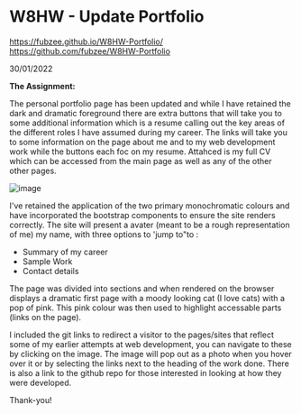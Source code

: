 # W8HW - Update Portfolio

https://fubzee.github.io/W8HW-Portfolio/
https://github.com/fubzee/W8HW-Portfolio

30/01/2022

**The Assignment:** 

The personal portfolio page has been updated and while I have retained the dark and dramatic foreground there are extra buttons that will take you to some additional information which is a resume calling out the key areas of the different roles I have assumed during my career.  The links will take you to some information on the page about me and to my web development work while the buttons each foc on my resume.  Attahced is my full CV which can be accessed from the main page as well as any of the other other pages.  

![image](https://user-images.githubusercontent.com/94102473/151694337-5dab44f6-9f25-4cb3-a435-94ac05f6e698.png)

I've retained the application of the two primary monochromatic colours and have incorporated the bootstrap components to ensure the site renders correctly.  The site will present a avater (meant to be a rough representation of me) my name, with three options to 'jump to"to :

- Summary of my career
- Sample Work
- Contact details

The page was divided into sections and when rendered on the browser displays a dramatic first page with a moody looking cat (I love cats) with a pop of pink.  This pink colour was then used to highlight accessable parts (links on the page). 

I included the git links to redirect a visitor to the pages/sites that reflect some of my earlier attempts at web development, you can navigate to these by clicking on the image.  The image will pop out as a photo when you hover over it or by selecting the links next to the heading of the work done.  There is also a link to the github repo for those interested in looking at how they were developed.  

Thank-you!
